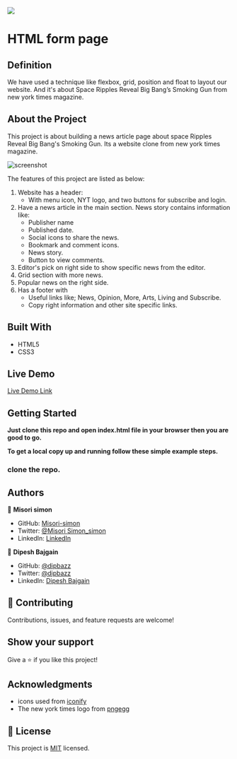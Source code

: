 ![](https://img.shields.io/badge/Microverse-blueviolet)

# HTML form page 

## Definition 

We have used a technique like flexbox, grid, position and float to layout our website. And it's about Space Ripples Reveal Big Bang’s Smoking Gun from new york times magazine.  

## About the Project 

This project is about building a news article page about space Ripples Reveal Big Bang's Smoking Gun. Its a website clone from new york times magazine.

![screenshot](./images/app_screenshot.png)

The features of this project are listed as below:
1. Website has a header:
    - With menu icon, NYT logo, and two buttons for subscribe and login. 
2. Have a news article in the main section. News story contains information like:
    - Publisher name
    - Published date.
    - Social icons to share the news.
    - Bookmark and comment icons.
    - News story.
    - Button to view comments.
3. Editor's pick on right side to show specific news from the editor.
4. Grid section with more news.
5. Popular news on the right side.
6. Has a footer with 
   - Useful links like; News, Opinion, More, Arts, Living and Subscribe.
   - Copy right information and other site specific links. 

## Built With

- HTML5
- CSS3

## Live Demo

[Live Demo Link](https://dipbazz.github.io/html-forms/)


## Getting Started

**Just clone this repo and open index.html file in your browser then you are good to go.**


**To get a local copy up and running follow these simple example steps.**

### clone the repo.


## Authors

👤 **Misori simon**

  - GitHub: [Misori-simon](https://github.com/Misori-simon/)
  - Twitter: [@Misori Simon_simon](https://twitter.com/misori_simon)
  - LinkedIn: [LinkedIn](https://cm.linkedin.com/in/misori-simon-05906219b)

👤 **Dipesh Bajgain**

- GitHub: [@dipbazz](https://github.com/dipbazz)
- Twitter: [@dipbazz](https://twitter.com/dipbazz)
- LinkedIn: [Dipesh Bajgain](https://www.linkedin.com/in/dipbazz/)

## 🤝 Contributing

Contributions, issues, and feature requests are welcome!

## Show your support

Give a ⭐️ if you like this project!

## Acknowledgments

- icons used from [iconify](https://iconify.design/)
- The new york times logo from [pngegg](https://www.pngegg.com/)

## 📝 License

This project is [MIT](./LICENSE) licensed. 
